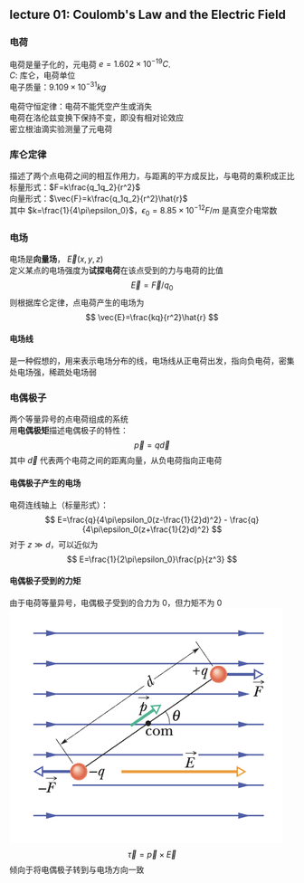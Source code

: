 ## lecture 01: Coulomb's Law and the Electric Field

### 电荷

电荷是量子化的，元电荷 $e=1.602\times 10^{-19}C$.  
$C$: 库仑，电荷单位  
电子质量：$9.109\times 10^{-31}kg$

电荷守恒定律：电荷不能凭空产生或消失  
电荷在洛伦兹变换下保持不变，即没有相对论效应  
密立根油滴实验测量了元电荷

### 库仑定律

描述了两个点电荷之间的相互作用力，与距离的平方成反比，与电荷的乘积成正比  
标量形式：$F=k\frac{q_1q_2}{r^2}$  
向量形式：$\vec{F}=k\frac{q_1q_2}{r^2}\hat{r}$  
其中 $k=\frac{1}{4\pi\epsilon_0}$，$\epsilon_0=8.85\times 10^{-12}F/m$ 是真空介电常数

### 电场

电场是**向量场**， $\vec{E}(x, y, z)$  
定义某点的电场强度为**试探电荷**在该点受到的力与电荷的比值
$$
\vec{E}=\vec{F}/q_0
$$
则根据库仑定律，点电荷产生的电场为
$$
\vec{E}=\frac{kq}{r^2}\hat{r}
$$

#### 电场线

是一种假想的，用来表示电场分布的线，电场线从正电荷出发，指向负电荷，密集处电场强，稀疏处电场弱

### 电偶极子

两个等量异号的点电荷组成的系统  
用**电偶极矩**描述电偶极子的特性：
$$
\vec{p}=q\vec{d}
$$
其中 $\vec{d}$ 代表两个电荷之间的距离向量，从负电荷指向正电荷

#### 电偶极子产生的电场

电荷连线轴上（标量形式）：
$$
E=\frac{q}{4\pi\epsilon_0(z-\frac{1}{2}d)^2} - \frac{q}{4\pi\epsilon_0(z+\frac{1}{2}d)^2}
$$
对于 $z\gg d$，可以近似为
$$
E=\frac{1}{2\pi\epsilon_0}\frac{p}{z^3}
$$

#### 电偶极子受到的力矩

由于电荷等量异号，电偶极子受到的合力为 0，但力矩不为 0
![img/lec1/electricDipole.png](img/lec1/electricDipole.png)
$$
\vec{\tau}=\vec{p}\times\vec{E}
$$
倾向于将电偶极子转到与电场方向一致
